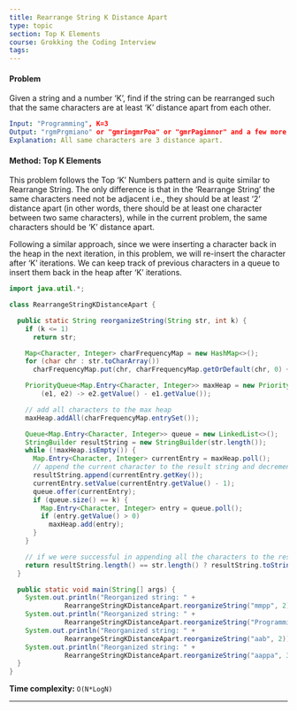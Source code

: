 ```yaml
---
title: Rearrange String K Distance Apart
type: topic
section: Top K Elements
course: Grokking the Coding Interview
tags:
---
```

#### Problem
Given a string and a number ‘K’, find if the string can be rearranged such that the same characters are at least ‘K’ distance apart from each other.
```yml
Input: "Programming", K=3
Output: "rgmPrgmiano" or "gmringmrPoa" or "gmrPagimnor" and a few more
Explanation: All same characters are 3 distance apart.
```

#### Method: Top K Elements
This problem follows the Top ‘K’ Numbers pattern and is quite similar to Rearrange String. The only difference is that in the ‘Rearrange String’ the same characters need not be adjacent i.e., they should be at least ‘2’ distance apart (in other words, there should be at least one character between two same characters), while in the current problem, the same characters should be ‘K’ distance apart.

Following a similar approach, since we were inserting a character back in the heap in the next iteration, in this problem, we will re-insert the character after ‘K’ iterations. We can keep track of previous characters in a queue to insert them back in the heap after ‘K’ iterations.
```java
import java.util.*;

class RearrangeStringKDistanceApart {

  public static String reorganizeString(String str, int k) {
    if (k <= 1)
      return str;

    Map<Character, Integer> charFrequencyMap = new HashMap<>();
    for (char chr : str.toCharArray())
      charFrequencyMap.put(chr, charFrequencyMap.getOrDefault(chr, 0) + 1);

    PriorityQueue<Map.Entry<Character, Integer>> maxHeap = new PriorityQueue<Map.Entry<Character, Integer>>(
        (e1, e2) -> e2.getValue() - e1.getValue());

    // add all characters to the max heap
    maxHeap.addAll(charFrequencyMap.entrySet());

    Queue<Map.Entry<Character, Integer>> queue = new LinkedList<>();
    StringBuilder resultString = new StringBuilder(str.length());
    while (!maxHeap.isEmpty()) {
      Map.Entry<Character, Integer> currentEntry = maxHeap.poll();
      // append the current character to the result string and decrement its count
      resultString.append(currentEntry.getKey());
      currentEntry.setValue(currentEntry.getValue() - 1);
      queue.offer(currentEntry);
      if (queue.size() == k) {
        Map.Entry<Character, Integer> entry = queue.poll();
        if (entry.getValue() > 0)
          maxHeap.add(entry);
      }
    }

    // if we were successful in appending all the characters to the result string, return it
    return resultString.length() == str.length() ? resultString.toString() : "";
  }

  public static void main(String[] args) {
    System.out.println("Reorganized string: " + 
              RearrangeStringKDistanceApart.reorganizeString("mmpp", 2));
    System.out.println("Reorganized string: " + 
              RearrangeStringKDistanceApart.reorganizeString("Programming", 3));
    System.out.println("Reorganized string: " + 
              RearrangeStringKDistanceApart.reorganizeString("aab", 2));
    System.out.println("Reorganized string: " + 
              RearrangeStringKDistanceApart.reorganizeString("aappa", 3));
  }
}
```
**Time complexity:** `O(N*LogN)`


---